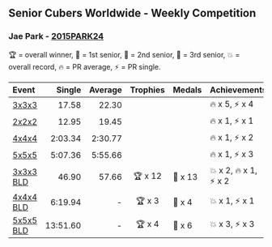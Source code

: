 ## Senior Cubers Worldwide - Weekly Competition
### Jae Park - [2015PARK24](https://www.worldcubeassociation.org/persons/2015PARK24)

🏆 = overall winner, 🥇 = 1st senior, 🥈 = 2nd senior, 🥉 = 3rd senior, 💥 = overall record, 🔥 = PR average, ⚡ = PR single.

| Event | Single | Average | Trophies | Medals | Achievements|
| :-- | --: | --: | :--: | :-- | :-- |
| [3x3x3](jae_park/333.md) | 17.58 | 22.30 |  |  | <span style="white-space: nowrap">🔥 x 5</span>, <span style="white-space: nowrap">⚡ x 4</span> |
| [2x2x2](jae_park/222.md) | 12.95 | 19.45 |  |  | <span style="white-space: nowrap">🔥 x 1</span>, <span style="white-space: nowrap">⚡ x 1</span> |
| [4x4x4](jae_park/444.md) | 2:03.34 | 2:30.77 |  |  | <span style="white-space: nowrap">🔥 x 1</span>, <span style="white-space: nowrap">⚡ x 2</span> |
| [5x5x5](jae_park/555.md) | 5:07.36 | 5:55.66 |  |  | <span style="white-space: nowrap">🔥 x 1</span>, <span style="white-space: nowrap">⚡ x 3</span> |
| [3x3x3 BLD](jae_park/333bf.md) | 46.90 | 57.66 | <span style="white-space: nowrap">🏆 x 12</span> | <span style="white-space: nowrap">🥇 x 13</span> | <span style="white-space: nowrap">💥 x 2</span>, <span style="white-space: nowrap">🔥 x 1</span>, <span style="white-space: nowrap">⚡ x 2</span> |
| [4x4x4 BLD](jae_park/444bf.md) | 6:19.94 | - | <span style="white-space: nowrap">🏆 x 3</span> | <span style="white-space: nowrap">🥇 x 4</span> | <span style="white-space: nowrap">💥 x 1</span>, <span style="white-space: nowrap">⚡ x 1</span> |
| [5x5x5 BLD](jae_park/555bf.md) | 13:51.60 | - | <span style="white-space: nowrap">🏆 x 4</span> | <span style="white-space: nowrap">🥇 x 6</span> | <span style="white-space: nowrap">💥 x 3</span>, <span style="white-space: nowrap">⚡ x 3</span> |

<!-- Global site tag (gtag.js) - Google Analytics -->
<script async src="https://www.googletagmanager.com/gtag/js?id=UA-86348435-3"></script>
<script>window.dataLayer = window.dataLayer || []; function gtag() {dataLayer.push(arguments);} gtag('js', new Date()); gtag('config', 'UA-86348435-3');</script>
